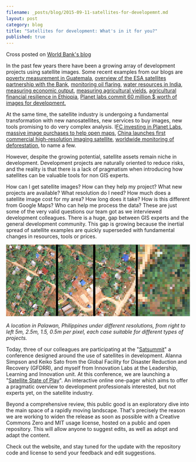 ```yaml
---
filename: _posts/blog/2015-09-11-satellites-for-developemnt.md
layout: post
category: blog
title: "Satellites for development: What's in it for you?"
published: true
---
```


Cross posted on [World Bank's blog](https://blogs.worldbank.org/voices/satellites-development-what-it-you-0 "Permalink to Satellites for development: What's in it for you?")

In the past few years there have been a growing array of development projects using satellite images. Some recent examples from our blogs are [poverty measurement in Guatemala][1], [overview of the ESA satellites partnership with the Bank][2], [monitoring oil flaring][2], [water resources in India][3], [measuring economic output][4], [measuring agricultural yields][5], [agricultural financial resilience in Ethiopia][6], [Planet labs commit 60 million $ worth of images for development.][7]  

At the same time, the satellite industry is undergoing a fundamental transformation with new nanosatellites, new services to buy images, new tools promising to do very complex analysis. I[FC investing in Planet Labs][8], [massive image purchases to help open maps][9], [China launches first commercial high-resolution imaging satellite][10], [worldwide monitoring of deforestation][11], to name a few.       

However, despite the growing potential, satellite assets remain niche in development. Development projects are naturally oriented to reduce risks, and the reality is that there is a lack of pragmatism when introducing how satellites can be valuable tools for non GIS experts.  

How can I get satellite images? How can they help my project? What new projects are available? What resolution do I need? How much does a satellite image cost for my area? How long does it take? How is this different from Google Maps? Who can help me process the data? These are just some of the very valid questions our team got as we interviewed development colleagues. There is a huge, gap between GIS experts and the general development community. This gap is growing because the inertial spread of satellite examples are quickly superseded with fundamental changes in resources, tools or prices.

![satellite images of a location in the Philippines][12]

_A location in Palawan, Philippines under different resolutions, from right to left 5m, 2.5m, 1.5, 0.5m per pixel, each case suitable for different types of projects._


Today, three of our colleagues are participating at the "[Satsummit][13]" a conference designed around the use of satellites in development. Alanna Simpson and Keiko Sato from the Global Facility for Disaster Reduction and Recovery (GFDRR), and myself from Innovation Labs at the Leadership, Learning and Innovation unit. At this conference, we are launching a "[Satellite State of Play][14]".  An interactive online one-pager which aims to offer a pragmatic overview to development professionals interested, but not experts yet, on the satellite industry.  

Beyond a comprehensive review, this public good is an exploratory dive into the main space of a rapidly moving landscape. That's precisely the reason we are working to widen the release as soon as possible with a Creative Commons Zero and MIT usage license, hosted on a public and open repository. This will allow anyone to suggest edits, as well as adopt and adapt the content.  

Check out the website, and stay tuned for the update with the repository code and license to send your feedback and edit suggestions.



[1]: https://documents.worldbank.org/curated/en/2015/06/24687045/estimating-local-poverty-measures-using-satellite-images-pilot-application-central-america
[2]: https://www.worldbank.org/en/news/feature/2013/08/20/earth-observation-for-development-success-stories
[3]: https://water.worldbank.org/node/83985
[4]: https://blogs.worldbank.org/opendata/data-lab-link-roundup-data-impacts-satellite-economics-bitsquatting-favorite-number-giving-trees
[5]: https://blogs.worldbank.org/impactevaluations/measuring-yields-space
[6]: https://blogs.worldbank.org/ic4d/using-satellite-technologies-protect-african-farmers-climate-shocks
[7]: https://www.prnewswire.com/news-releases/planet-labs-commits-60-million-in-geospatial-imagery-to-global-community-300150027.html
[8]: https://ifcextapps.ifc.org/ifcext%5CPressroom%5CIFCPressRoom.nsf%5C0%5C74AF6601CDB3D8B485257E260063B42D
[9]: https://www.mapbox.com/blog/millions-of-high-res-imagery/
[10]: https://spacenews.com/china-launches-high-resolution-commercial-imaging-satellite/
[11]: https://www.globalforestwatch.org/
[12]: /images/satellite.jpg "Satellite image"
[13]: https://satsummit.io/
[14]: https://satsummit.github.io/landscape/
